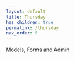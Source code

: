 ```yaml
---
layout: default
title: Thursday
has_children: true
permalink: /thursday
nav_order: 5
---
```

Models, Forms and Admin 
